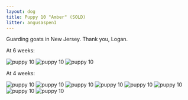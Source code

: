 ```yaml
---
layout: dog
title: Puppy 10 "Amber" (SOLD)
litter: angusaspen1
---
```


Guarding goats in New Jersey. Thank you, Logan.

At 6 weeks:

![puppy 10](https://farm4.staticflickr.com/3902/15143300645_200dd1a887_z_d.jpg)
![puppy 10](https://farm6.staticflickr.com/5566/15140333161_bf8cd36959_z_d.jpg)
![puppy 10](https://farm4.staticflickr.com/3849/14956622849_d977a847a3_z_d.jpg)

At 4 weeks:

![puppy 10](https://farm6.staticflickr.com/5572/14985671542_d55aa75fac_z_d.jpg)
![puppy 10](https://farm6.staticflickr.com/5556/14982936351_ffdf167064_z_d.jpg)
![puppy 10](https://farm4.staticflickr.com/3875/14982851281_e785df4ea8_z_d.jpg)
![puppy 10](https://farm4.staticflickr.com/3883/14985660172_0e5d302066_z_d.jpg)
![puppy 10](https://farm6.staticflickr.com/5585/14799318299_9c2553a479_z_d.jpg)
![puppy 10](https://farm6.staticflickr.com/5554/14985994535_c69d41a2c0_z_d.jpg)
![puppy 10](https://farm4.staticflickr.com/3872/14982874421_d1730476cc_z_d.jpg)
![puppy 10](https://farm6.staticflickr.com/5578/14799301500_2dae71834c_z_d.jpg)

